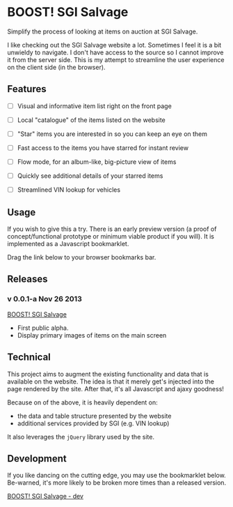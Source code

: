 BOOST! SGI Salvage
===================

Simplify the process of looking at items on auction at SGI Salvage.

I like checking out the SGI Salvage website a lot. Sometimes I feel it is a bit unwieldy to navigate. I don't have 
access to the source so I cannot improve it from the server side. This is my attempt to streamline the user experience 
on the client side (in the browser).


Features
---------

- [ ] Visual and informative item list right on the front page
- [ ] Local "catalogue" of the items listed on the website
- [ ] "Star" items you are interested in so you can keep an eye on them
- [ ] Fast access to the items you have starred for instant review
- [ ] Flow mode, for an album-like, big-picture view of items
- [ ] Quickly see additional details of your starred items
- [ ] Streamlined VIN lookup for vehicles


Usage
-------

If you wish to give this a try. There is an early preview version (a proof of concept/functional prototype or minimum 
viable product if you will). It is implemented as a Javascript bookmarklet.

Drag the link below to your browser bookmarks bar.


Releases
---------

### v 0.0.1-a   Nov 26 2013

[BOOST! SGI Salvage](javascript:(function(){document.body.appendChild(document.createElement('script')).src='http://rawgithub.com/rudylattae/boost-sgi-salvage/0.0.1-a/boostSgiSalvage.js';})();)

- First public alpha.
- Display primary images of items on the main screen


Technical
------------

This project aims to augment the existing functionality and data that is available on the website. The 
idea is that it merely get's injected into the page rendered by the site. After that, it's all Javascript and ajaxy 
goodness! 

Because on of the above, it is heavily dependent on:

- the data and table structure presented by the website
- additional services provided by SGI (e.g. VIN lookup)

It also leverages the `jQuery` library used by the site. 


Development
------------

If you like dancing on the cutting edge, you may use the bookmarklet below. Be-warned, it's more likely to be 
broken more times than a released version.

[BOOST! SGI Salvage - dev](javascript:(function(){document.body.appendChild(document.createElement('script')).src='http://rawgithub.com/rudylattae/boost-sgi-salvage/master/boostSgiSalvage.js';})();)
